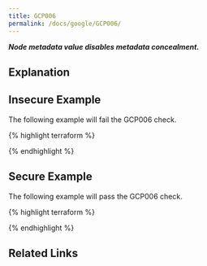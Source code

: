 ```yaml
---
title: GCP006
permalink: /docs/google/GCP006/
---
```


***Node metadata value disables metadata concealment.***

## Explanation






## Insecure Example

The following example will fail the GCP006 check.

{% highlight terraform %}



{% endhighlight %}



## Secure Example

The following example will pass the GCP006 check.

{% highlight terraform %}



{% endhighlight %}


## Related Links


